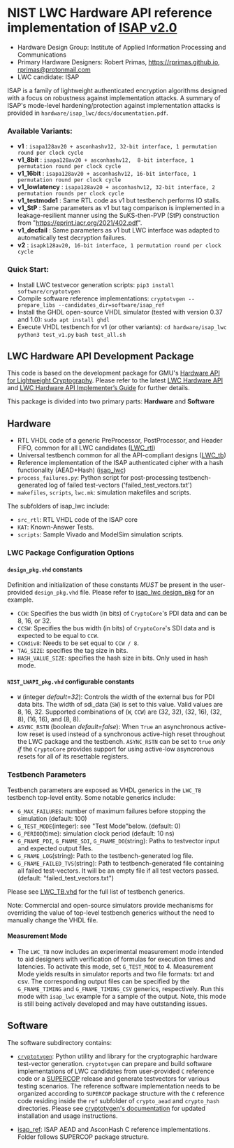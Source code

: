 #  NIST LWC Hardware API reference implementation of [ISAP v2.0](isap.iaik.tugraz.at)
* Hardware Design Group: Institute of Applied Information Processing and Communications
* Primary Hardware Designers: Robert Primas, https://rprimas.github.io, rprimas@protonmail.com
* LWC candidate: ISAP

ISAP is a family of lightweight authenticated encryption algorithms designed with a focus on robustness against implementation attacks.
A summary of ISAP's mode-level hardening/protection against implementation attacks is provided in `hardware/isap_lwc/docs/documentation.pdf`.

### Available Variants:
* **v1**            : `isapa128av20 + asconhashv12, 32-bit interface, 1 permutation round per clock cycle`
* **v1_8bit**       : `isapa128av20 + asconhashv12,  8-bit interface, 1 permutation round per clock cycle`
* **v1_16bit**      : `isapa128av20 + asconhashv12, 16-bit interface, 1 permutation round per clock cycle`
* **v1_lowlatency** : `isapa128av20 + asconhashv12, 32-bit interface, 2 permutation rounds per clock cycle`
* **v1_testmode1**  : Same RTL code as v1 but testbench performs IO stalls.
* **v1_StP**        : Same parameters as v1 but tag comparison is implemented in a leakage-resilient manner using the SuKS-then-PVP (StP) construction from "https://eprint.iacr.org/2021/402.pdf".
* **v1_decfail**    : Same parameters as v1 but LWC interface was adapted to automatically test decryption failures.
* **v2**            : `isapk128av20, 16-bit interface, 1 permutation round per clock cycle`

### Quick Start:
* Install LWC testvecor generation scripts:
`pip3 install software/cryptotvgen`
* Compile software reference implementations:
`cryptotvgen --prepare_libs --candidates_dir=software/isap_ref`
* Install the GHDL open-source VHDL simulator (tested with version 0.37 and 1.0):
`sudo apt install ghdl`
* Execute VHDL testbench for v1 (or other variants):
`cd hardware/isap_lwc`
`python3 test_v1.py`
`bash test_all.sh`

## LWC Hardware API Development Package
This code is based on the development package for GMU's [Hardware API for Lightweight Cryptography](https://cryptography.gmu.edu/athena/index.php?id=LWC). Please refer to the latest [LWC Hardware API](https://cryptography.gmu.edu/athena/LWC/LWC_HW_API.pdf) and [LWC Hardware API Implementer’s Guide](https://cryptography.gmu.edu/athena/LWC/LWC_HW_Implementers_Guide.pdf) for further details.

This package is divided into two primary parts: **Hardware** and **Software**
## Hardware
* RTL VHDL code of a generic PreProcessor, PostProcessor, and Header FIFO, common for all LWC candidates ([LWC_rtl](hardware/LWC_rtl))
* Universal testbench common for all the API-compliant designs ([LWC_tb](hardware/LWC_tb))
* Reference implementation of the ISAP authenticated cipher with a hash functionality (AEAD+Hash) ([isap_lwc](hardware/isap_lwc))
* `process_failures.py`: Python script for post-processing testbench-generated log of failed test-vectors ('failed_test_vectors.txt')
* `makefiles`, `scripts`, `lwc.mk`: simulation makefiles and scripts.

The subfolders of isap_lwc include:
* `src_rtl`: RTL VHDL code of the ISAP core
* `KAT`: Known-Answer Tests.
* `scripts`: Sample Vivado and ModelSim simulation scripts.

### LWC Package Configuration Options

#### `design_pkg.vhd` constants
Definition and initialization of these constants _MUST_ be present in the user-provided `design_pkg.vhd` file. Please refer to [isap_lwc design_pkg](hardware/isap_lwc/src_rtl/v1/design_pkg.vhd) for an example.
- `CCW`: Specifies the bus width (in bits) of `CryptoCore`'s PDI data and can be 8, 16, or 32. 
- `CCSW`: Specifies the bus width (in bits) of `CryptoCore`'s SDI data and is expected to be equal to `CCW`.
- `CCWdiv8`: Needs to be set equal to `CCW / 8`.
- `TAG_SIZE`: specifies the tag size in bits.
- `HASH_VALUE_SIZE`: specifies the hash size in bits. Only used in hash mode.
 
#### `NIST_LWAPI_pkg.vhd` configurable constants
- `W` (integer *default=32*): Controls the width of the external bus for PDI data bits. The width of sdi_data (`SW`) is set to this value. Valid values are 8, 16, 32.
  Supported combinations of (`W`, `CCW`) are (32, 32), (32, 16), (32, 8), (16, 16), and (8, 8).
- `ASYNC_RSTN` (boolean *default=false*): When `True` an asynchronous active-low reset is used instead of a synchronous active-high reset throughout the LWC package and the testbench. `ASYNC_RSTN` can be set to `true` _only if_ the `CryptoCore` provides support for using active-low asyncronous resets for all of its resettable registers.

### Testbench Parameters
Testbench parameters are exposed as VHDL generics in the `LWC_TB` testbench top-level entity.
Some notable generics include:
- `G_MAX_FAILURES`: number of maximum failures before stopping the simulation (default: 100)
- `G_TEST_MODE`(integer): see "Test Mode"below. (default: 0)
- `G_PERIOD`(time): simulation clock period (default: 10 ns)
- `G_FNAME_PDI`, `G_FNAME_SDI`, `G_FNAME_DO`(string): Paths to testvector input and expected output files.
- `G_FNAME_LOG`(string): Path to the testbench-generated log file.
- `G_FNAME_FAILED_TVS`(string): Path to testbench-generated file containing all failed test-vectors. It will be an empty file if all test vectors passed. (default: "failed_test_vectors.txt")

Please see [LWC_TB.vhd](hardware/LWC_tb/LWC_TB.vhd) for the full list of testbench generics.

Note: Commercial and open-source simulators provide mechanisms for overriding the value of top-level testbench generics without the need to manually change the VHDL file.

#### Measurement Mode
- The `LWC_TB` now includes an experimental measurement mode intended to aid designers with verification of formulas for execution times and latencies. To activate this mode, set `G_TEST_MODE` to 4. Measurement Mode yields results in simulator reports and two file formats: txt and csv. The corresponding output files can be specified by the `G_FNAME_TIMING` and `G_FNAME_TIMING_CSV` generics, respectively.  Run this mode with `isap_lwc` example for a sample of the output. Note, this mode is still being actively developed and may have outstanding issues.

## Software
The software subdirectory contains:
* [`cryptotvgen`](software/cryptotvgen): Python utility and library for the cryptographic hardware test-vector generation.
  `cryptotvgen` can prepare and build software implementations of LWC candidates from user-provided `C` reference code or a [SUPERCOP](https://bench.cr.yp.to/supercop.html) release and generate testvectors for various testing scenarios. The reference software implementation needs to be organized according to `SUPERCOP` package structure with the `C` reference code residing inside the `ref` subfolder of `crypto_aead` and `crypto_hash` directories. Please see [cryptotvgen's documentation](software/cryptotvgen/README.md) for updated installation and usage instructions.

* [isap_ref](software/isap_ref): ISAP AEAD and AsconHash C reference implementations. Folder follows SUPERCOP package structure.

